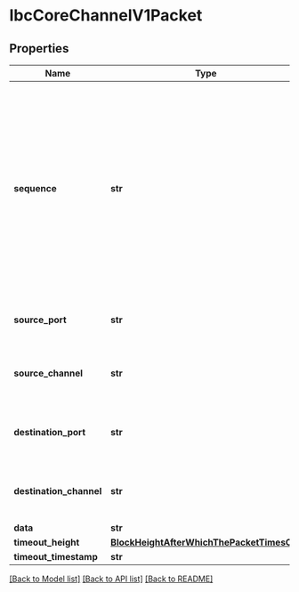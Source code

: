 # IbcCoreChannelV1Packet

## Properties
Name | Type | Description | Notes
------------ | ------------- | ------------- | -------------
**sequence** | **str** | number corresponds to the order of sends and receives, where a Packet with an earlier sequence number must be sent and received before a Packet with a later sequence number. | [optional] 
**source_port** | **str** | identifies the port on the sending chain. | [optional] 
**source_channel** | **str** | identifies the channel end on the sending chain. | [optional] 
**destination_port** | **str** | identifies the port on the receiving chain. | [optional] 
**destination_channel** | **str** | identifies the channel end on the receiving chain. | [optional] 
**data** | **str** |  | [optional] 
**timeout_height** | [**BlockHeightAfterWhichThePacketTimesOut**](BlockHeightAfterWhichThePacketTimesOut.md) |  | [optional] 
**timeout_timestamp** | **str** |  | [optional] 

[[Back to Model list]](../README.md#documentation-for-models) [[Back to API list]](../README.md#documentation-for-api-endpoints) [[Back to README]](../README.md)

